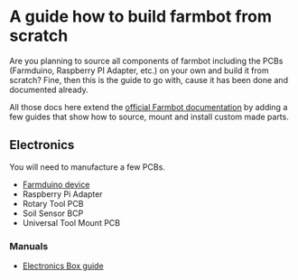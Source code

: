 # A guide how to build farmbot from scratch
Are you planning to source all components of farmbot including the PCBs (Farmduino, Raspberry PI Adapter, etc.) on your own and build it from scratch? Fine, then this is the guide to go with, cause it has been done and documented already.

All those docs here extend the [official Farmbot documentation](https://genesis.farm.bot) by adding a few guides that show how to source, mount and install custom made parts.
## Electronics
You will need to manufacture a few PCBs.
* [Farmduino device](https://github.com/paulhaufe/farmduino-pcb-howto)
* Raspberry Pi Adapter
* Rotary Tool PCB
* Soil Sensor BCP
* Universal Tool Mount PCB

### Manuals
* [Electronics Box guide](/guides/electronics-box/electronics-box.md)